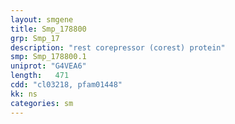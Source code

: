 ```yaml
---
layout: smgene
title: Smp_178800
grp: Smp_17
description: "rest corepressor (corest) protein"
smp: Smp_178800.1
uniprot: "G4VEA6"
length:   471
cdd: "cl03218, pfam01448"
kk: ns
categories: sm
---
```

